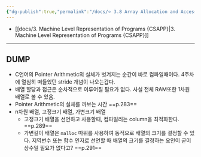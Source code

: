 ```yaml
---
{"dg-publish":true,"permalink":"/docs/⭐️ 3.8 Array Allocation and Access/","title":"⭐️ 3.8 Array Allocation and Access"}
---
```


- [[docs/3. Machine Level Representation of Programs {CSAPP}\|3. Machine Level Representation of Programs {CSAPP}]]
___

## DUMP

- C언어의 Pointer Arithmetic의 실체가 벗겨지는 순간이 바로 컴파일때이다. 4주차에 열심히 떠들었던 stride 개념이 나오는갑다.
- 배열 할당과 접근은 순차적으로 이루어질 필요가 없다. 사실 전체 RAM또한 1차원 배열로 볼 수 있음.
- Pointer Arithmetic의 실체를 까보는 시간 ==p.283==
- n차원 배열, 고정크기 배열, 가변크기 배열 
	- 고정크기 배열을 선언하고 사용할때, 컴파일러는 column을 최적화한다. ==p.289==
	- 가변길이 배열은 `malloc` 따위를 사용하여 동적으로 배열의 크기를 결정할 수 있다. 지역변수 또는 함수 인자로 선언할 때 배열의 크기를 결정하는 요인이 굳이 상수일 필요가 없다고? ==p.291==
